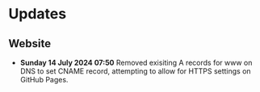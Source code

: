 # Updates

## Website

- **Sunday 14 July 2024 07:50** Removed exisiting A records for www on DNS to set CNAME record, attempting to allow for HTTPS settings on GitHub Pages.
